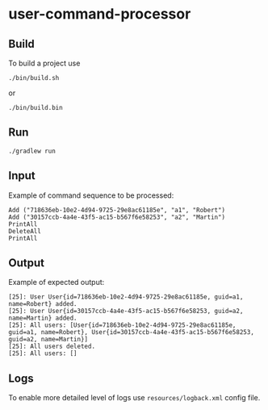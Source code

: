 # user-command-processor

## Build

To build a project use

```shell script
./bin/build.sh
```

or

```shell script
./bin/build.bin
```

## Run

```shell script
./gradlew run
```

## Input

Example of command sequence to be processed:

```
Add ("718636eb-10e2-4d94-9725-29e8ac61185e", "a1", "Robert")
Add ("30157ccb-4a4e-43f5-ac15-b567f6e58253", "a2", "Martin")
PrintAll
DeleteAll
PrintAll
```

## Output

Example of expected output:

```
[25]: User User{id=718636eb-10e2-4d94-9725-29e8ac61185e, guid=a1, name=Robert} added.
[25]: User User{id=30157ccb-4a4e-43f5-ac15-b567f6e58253, guid=a2, name=Martin} added.
[25]: All users: [User{id=718636eb-10e2-4d94-9725-29e8ac61185e, guid=a1, name=Robert}, User{id=30157ccb-4a4e-43f5-ac15-b567f6e58253, guid=a2, name=Martin}]
[25]: All users deleted.
[25]: All users: []
```

## Logs

To enable more detailed level of logs use `resources/logback.xml` config file.